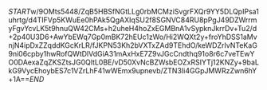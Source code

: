 $START$w/9OMts5448/ZqB5HBSfNGtLLg0rbMCMziSvgrFXQr9YY5DLQpIPsa1uhrtg/d4TIFVp5KWuEe0hPAk5QgAXIqSU2f8SGNVC84RU8pPgJ49DZWrrmyFgvYcvLK5t9hnuQW42CMs+h2uheH4hoZxEGMBnA1vSypknJkrrDv+Tu2/d+2p40U3D6+AwYbEWq7Gp0mBK72hEUc1zWo/Hi2WQXt2y+froYhDSS1aMvnjN4ipDxZZqddKGcKrLR/fJKPN53Kh2bVXTxZAd9TEhdO/keWDZrIvNTeKaG9ni06cpby1hwRofQWtDlVdGiA31mAxHxE7Z9vJGcCndthq91o8r6c7veTEwYO0DAexaZqZKSZtsJG0QltL0BE/vD50XvNcBZWsbEOZxRSIYTj12KNZy+9baLkG9VycEhoybES7c1VZrLhF41wWEmx9upnevb/ZTN3Ii4GGpJMWRzZwn6hY+1A==$END$